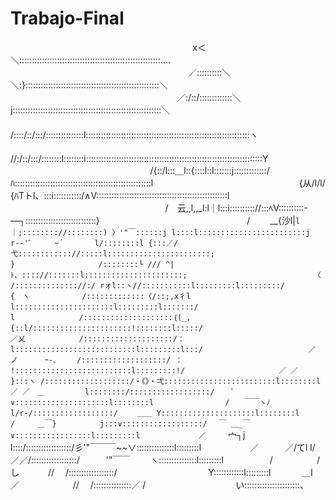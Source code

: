 # Trabajo-Final

　　　　　　　　　 　 　 　 　 　 　 　 　 　 x＜＼::::::::::::::::::::::::::::::::::::::::::::::::::::::::....
　　　　　　　　　　　　　　　　　　　　 ／::::::::::＼＼:}:::::::::::::::::::::::::::::::::::::::::::::::::::::＼
　　　　　　　　　　　　　　　　　　　／:/::/:::::::::::::＼j:::::::::::::::::::::::::::::::::::::::::::::::::::::::::::＼
　　　　　　　　　　　　 　 　 　 　 /::::/::/:::/:::::::::::::::l:::::::::::::::::::::::::::::::::::::::::::::::::::::::::::::::::ヽ
　　　　　　　　　　 　 　 　 　 　 //:/::/:::/::::::::l::::::::i::::::::::::::::::::::::::::::::::::::::::::::::::::::::::::::::::::::Y
　　　　　　　　 　 　 　 　 　 　 /{::/l:::＿l::{::::l::l:::::::j:::::::::::::/ﾊ::::::::::::::::::::::::::::::::::::::::::::::::::::::l
　　　　　　　　　　　 　 　 　 　 {从/l/l/ {ﾊTトl、:::i:::::::::::/∧V::::::::::::::::::::::::::::::::::::::::::::::::::::l
　　　　　　　　　　　 　 　 　 　 　 /　云,,l,,_l:l｜l:::i:::::::::://:::ﾍV::::::::::-―┐::::::::::::::::::::::::::::}
　　　　　　 　 　 　 　 　 　 　 　 / 　　__{沙l|`l｜;:::::::://::::::::) 〉'"￣::::::j l::::l::::::::::::::::::::::::j
　　　　　　　　　　　　 　 　 r-‐'ﾞ　　　~´　　 　 l/::::::::l {:::／/弋:::::::::::://:::::l:::::::::::::::::::::::;
　　 　 　 　 　 　 　 　 　 　 }　 　 　 　 　 　 　 /::::::::└ /// ^| ﾄ、:::://:::::::l::::::::::::::::::::::;
　　　 　 　 　 　 　 　 　 　 〈　　　　　　　　 　 /:::::::::::::://:/ rォl::ヽ//:::::::::::l:::::::::l:::::::::/
　　　　　　　　　　　　　　 　 {　ヽ　　　　　　　/:::::::::::::〈/::;,x彳l l::::::::::::::::::::::l:::::::::l:::::::/
　　　　　　　　　　 　 　 　 　 l　　　　　　　　 /::::::::::::::::::::｛(_, {::l/::::::::::::::::::::::!::::::::l:::::/
　　　　　　　　　　 　 　 　 ／乂　　　　　 　 /::::::::::::::::::::/：　 l:::::::::::::::::::::::::::l:::::::::l:::/
　　　　　　　　　　　　　 ／ ノ　　　 ｰ-、 　 /:::::::::::::::::::/ ： 　 !::::::::::::::::::::::::::l:::::::::!/
　　　　　　　　　　　　／ ／　 　 　 　 }:::ヽ /:::::::::::::::::::/・《》・弌:::::::::::::::::::::::::l::::::::l
　　　　　　　　　　 ／ ／　＿ 　 　 　 l::::::::/::::::::::::::::::/ 　 ﾟ　　 ∨:::::::::::::::::::::l::::::::l
　　　　　　　　　/　　￣￣ヽﾉ　　　　 l/r‐/::::::::::::::::::/　　 ＿＿ Y:::::::::::::::::::::l::::::::l
　　　　　　　　 /　　　＿￣}　　 　 　 j:::∨::::::::::::::::::/　 ￣ ＿_￣∨:::::::::::::::::l:::::::::l
　　　 　 　　／　　　`宀┐j　　　　 　l::::/::::::::::::::::::/彡'"￣￣￣~~∨:::::::::::::::l:::::::::l
　　　　　 ／　　　／/てl l/　　　 ／／/::::::::::::::::::/　　　'"￣￣　　 ヽ:::::::::::::::l:::::::::l
　　　　　/　　　　　/　　し　　　 //　 /::::::::::::::::::/　　　　 　 　 　 　　 Y::::::::::::l:::::::::l
　　　 ＿l　　 　 ／　　 　 　 　 //　 /:::::::::::::::／ /　　　　　　　　　　 い::::::::::::::::::::::、
